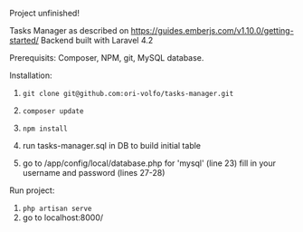 Project unfinished!

Tasks Manager as described on https://guides.emberjs.com/v1.10.0/getting-started/
Backend built with Laravel 4.2

Prerequisits:
Composer, NPM, git, MySQL database.

Installation:

1. `git clone git@github.com:ori-volfo/tasks-manager.git`

2. `composer update`

3. `npm install`

4. run tasks-manager.sql in DB to build initial table

5. go to /app/config/local/database.php
    for 'mysql' (line 23) fill in your username and password (lines 27-28)



Run project:

1. `php artisan serve`
2. go to localhost:8000/
